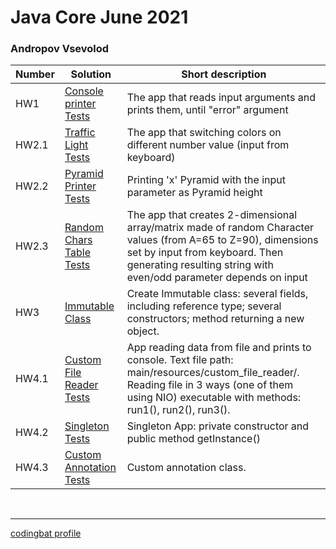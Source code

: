 # Java Core June 2021

### Andropov Vsevolod

| Number | Solution  | Short description
| --- | --- | --- |
HW1   | [Console printer](./src/main/java/homework_1/Main.java) <br/> [Tests](./src/test/java/homework_1/MainTest.java) | The app that reads input arguments and prints them, until "error" argument |
HW2.1 | [Traffic Light](./src/main/java/homework_2/traffic_light/) <br/> [Tests](./src/test/java/homework_2/traffic_light/) | The app that switching colors on different number value (input from keyboard) |
HW2.2 | [Pyramid Printer](./src/main/java/homework_2/pyramid_printer/) <br/> [Tests](./src/test/java/homework_2/pyramid_printer/) | Printing 'x' Pyramid with the input parameter as Pyramid height |
HW2.3 | [Random Chars Table](./src/main/java/homework_2/random_chars_table/) <br/> [Tests](./src/test/java/homework_2/random_chars_table/) | The app that creates 2-dimensional array/matrix made of random Character values (from A=65 to Z=90), dimensions set by input from keyboard. Then generating resulting string with even/odd parameter depends on input |
HW3   | [Immutable Class](./src/main/java/homework_3/ImmutableClass.java) | Create Immutable class: several fields, including reference type; several constructors; method returning a new object. | 
HW4.1 | [Custom File Reader](./src/main/java/homework_4/custom_file_reader/) <br/> [Tests](./src/test/java/homework_4/custom_file_reader/) | App reading data from file and prints to console. Text file path: main/resources/custom_file_reader/. Reading file in 3 ways (one of them using NIO) executable with methods: run1(), run2(), run3(). |
HW4.2 | [Singleton](./src/main/java/homework_4/singleton/) <br/> [Tests](./src/test/java/homework_4/singleton/) | Singleton App: private constructor and public method getInstance() |
HW4.3 | [Custom Annotation](./src/main/java/homework_4/custom_annotation/) <br/> [Tests](./src/test/java/homework_4/custom_annotation/) | Custom annotation class. |

<br>

___

[codingbat profile](https://codingbat.com/done?user=devngrow@gmail.com&tag=1205090974)